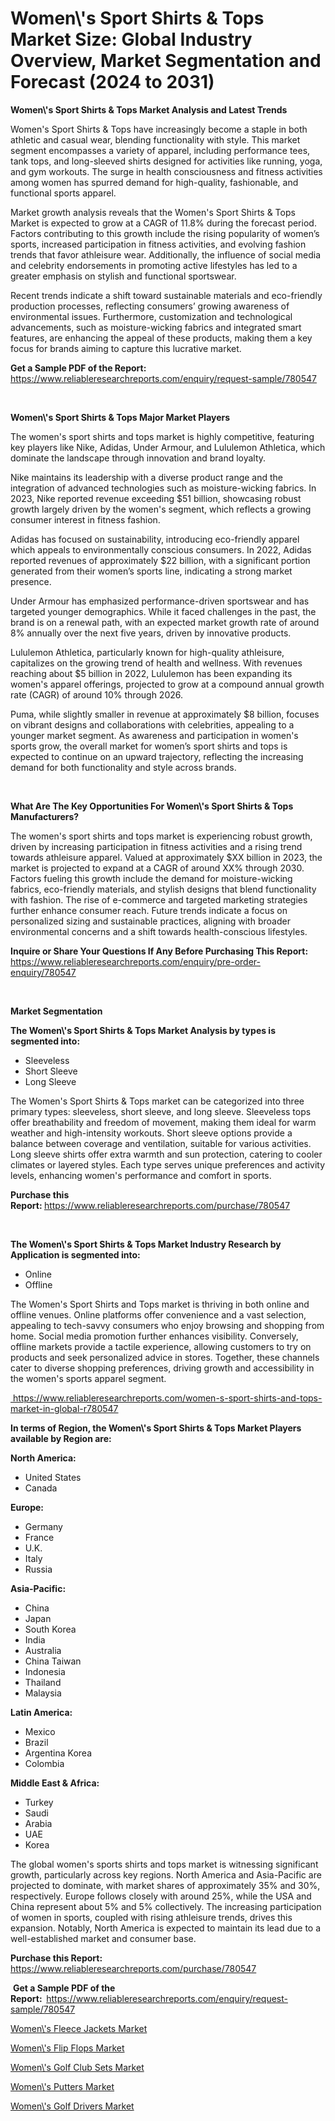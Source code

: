 <p><h1>Women\'s Sport Shirts & Tops Market Size: Global Industry Overview, Market Segmentation and Forecast (2024 to 2031)</h1></p><p><strong>Women\'s Sport Shirts & Tops Market Analysis and Latest Trends</strong></p>
<p><p>Women's Sport Shirts & Tops have increasingly become a staple in both athletic and casual wear, blending functionality with style. This market segment encompasses a variety of apparel, including performance tees, tank tops, and long-sleeved shirts designed for activities like running, yoga, and gym workouts. The surge in health consciousness and fitness activities among women has spurred demand for high-quality, fashionable, and functional sports apparel.</p><p>Market growth analysis reveals that the Women's Sport Shirts & Tops Market is expected to grow at a CAGR of 11.8% during the forecast period. Factors contributing to this growth include the rising popularity of women’s sports, increased participation in fitness activities, and evolving fashion trends that favor athleisure wear. Additionally, the influence of social media and celebrity endorsements in promoting active lifestyles has led to a greater emphasis on stylish and functional sportswear.</p><p>Recent trends indicate a shift toward sustainable materials and eco-friendly production processes, reflecting consumers’ growing awareness of environmental issues. Furthermore, customization and technological advancements, such as moisture-wicking fabrics and integrated smart features, are enhancing the appeal of these products, making them a key focus for brands aiming to capture this lucrative market.</p></p>
<p><strong>Get a Sample PDF of the Report:&nbsp;</strong> <a href="https://www.reliableresearchreports.com/enquiry/request-sample/780547?utm_campaign=13&utm_medium=2&utm_source=Github&utm_content=ia&utm_term=30122024&utm_id=womens-sport-shirts-tops">https://www.reliableresearchreports.com/enquiry/request-sample/780547</a></p>
<p>&nbsp;</p>
<p><strong>Women\'s Sport Shirts & Tops Major Market Players</strong></p>
<p><p>The women's sport shirts and tops market is highly competitive, featuring key players like Nike, Adidas, Under Armour, and Lululemon Athletica, which dominate the landscape through innovation and brand loyalty. </p><p>Nike maintains its leadership with a diverse product range and the integration of advanced technologies such as moisture-wicking fabrics. In 2023, Nike reported revenue exceeding $51 billion, showcasing robust growth largely driven by the women's segment, which reflects a growing consumer interest in fitness fashion.</p><p>Adidas has focused on sustainability, introducing eco-friendly apparel which appeals to environmentally conscious consumers. In 2022, Adidas reported revenues of approximately $22 billion, with a significant portion generated from their women’s sports line, indicating a strong market presence.</p><p>Under Armour has emphasized performance-driven sportswear and has targeted younger demographics. While it faced challenges in the past, the brand is on a renewal path, with an expected market growth rate of around 8% annually over the next five years, driven by innovative products.</p><p>Lululemon Athletica, particularly known for high-quality athleisure, capitalizes on the growing trend of health and wellness. With revenues reaching about $5 billion in 2022, Lululemon has been expanding its women's apparel offerings, projected to grow at a compound annual growth rate (CAGR) of around 10% through 2026.</p><p>Puma, while slightly smaller in revenue at approximately $8 billion, focuses on vibrant designs and collaborations with celebrities, appealing to a younger market segment. As awareness and participation in women's sports grow, the overall market for women’s sport shirts and tops is expected to continue on an upward trajectory, reflecting the increasing demand for both functionality and style across brands.</p></p>
<p>&nbsp;</p>
<p><strong>What Are The Key Opportunities For Women\'s Sport Shirts & Tops Manufacturers?</strong></p>
<p><p>The women's sport shirts and tops market is experiencing robust growth, driven by increasing participation in fitness activities and a rising trend towards athleisure apparel. Valued at approximately $XX billion in 2023, the market is projected to expand at a CAGR of around XX% through 2030. Factors fueling this growth include the demand for moisture-wicking fabrics, eco-friendly materials, and stylish designs that blend functionality with fashion. The rise of e-commerce and targeted marketing strategies further enhance consumer reach. Future trends indicate a focus on personalized sizing and sustainable practices, aligning with broader environmental concerns and a shift towards health-conscious lifestyles.</p></p>
<p><strong>Inquire or Share Your Questions If Any Before Purchasing This Report:</strong> <a href="https://www.reliableresearchreports.com/enquiry/pre-order-enquiry/780547?utm_campaign=13&utm_medium=2&utm_source=Github&utm_content=ia&utm_term=30122024&utm_id=womens-sport-shirts-tops">https://www.reliableresearchreports.com/enquiry/pre-order-enquiry/780547</a></p>
<p>&nbsp;</p>
<p><strong>Market Segmentation</strong></p>
<p><strong>The Women\'s Sport Shirts & Tops Market Analysis by types is segmented into:</strong></p>
<p><ul><li>Sleeveless</li><li>Short Sleeve</li><li>Long Sleeve</li></ul></p>
<p><p>The Women's Sport Shirts & Tops market can be categorized into three primary types: sleeveless, short sleeve, and long sleeve. Sleeveless tops offer breathability and freedom of movement, making them ideal for warm weather and high-intensity workouts. Short sleeve options provide a balance between coverage and ventilation, suitable for various activities. Long sleeve shirts offer extra warmth and sun protection, catering to cooler climates or layered styles. Each type serves unique preferences and activity levels, enhancing women's performance and comfort in sports.</p></p>
<p><strong>Purchase this Report:&nbsp;</strong><a href="https://www.reliableresearchreports.com/purchase/780547?utm_campaign=13&utm_medium=2&utm_source=Github&utm_content=ia&utm_term=30122024&utm_id=womens-sport-shirts-tops">https://www.reliableresearchreports.com/purchase/780547</a></p>
<p>&nbsp;</p>
<p><strong>The Women\'s Sport Shirts & Tops Market Industry Research by Application is segmented into:</strong></p>
<p><ul><li>Online</li><li>Offline</li></ul></p>
<p><p>The Women's Sport Shirts and Tops market is thriving in both online and offline venues. Online platforms offer convenience and a vast selection, appealing to tech-savvy consumers who enjoy browsing and shopping from home. Social media promotion further enhances visibility. Conversely, offline markets provide a tactile experience, allowing customers to try on products and seek personalized advice in stores. Together, these channels cater to diverse shopping preferences, driving growth and accessibility in the women's sports apparel segment.</p></p>
<p><a href="https://www.reliableresearchreports.com/women-s-sport-shirts-and-tops-market-in-global-r780547?utm_campaign=13&utm_medium=2&utm_source=Github&utm_content=ia&utm_term=30122024&utm_id=womens-sport-shirts-tops">&nbsp;https://www.reliableresearchreports.com/women-s-sport-shirts-and-tops-market-in-global-r780547</a></p>
<p><strong>In terms of Region, the Women\'s Sport Shirts & Tops Market Players available by Region are:</strong></p>
<p>
    <p> <strong> North America: </strong>
        <ul>
            <li>United States</li>
            <li>Canada</li>
        </ul>
        </p> 
    <p> <strong> Europe: </strong>
        <ul>
            <li>Germany</li>
            <li>France</li>
            <li>U.K.</li>
            <li>Italy</li>
            <li>Russia</li>
        </ul>
        </p> 
    <p> <strong> Asia-Pacific: </strong>
        <ul>
            <li>China</li>
            <li>Japan</li>
            <li>South Korea</li>
            <li>India</li>
            <li>Australia</li>
            <li>China Taiwan</li>
            <li>Indonesia</li>
            <li>Thailand</li>
            <li>Malaysia</li>
        </ul>
        </p> 
    <p> <strong> Latin America: </strong>
        <ul>
            <li>Mexico</li>
            <li>Brazil</li>
            <li>Argentina Korea</li>
            <li>Colombia</li>
        </ul>
        </p> 
    <p> <strong> Middle East & Africa: </strong>
        <ul>
            <li>Turkey</li>
            <li>Saudi</li>
            <li>Arabia</li>
            <li>UAE</li>
            <li>Korea</li>
        </ul>
    </p>
    </p>
<p><p>The global women's sports shirts and tops market is witnessing significant growth, particularly across key regions. North America and Asia-Pacific are projected to dominate, with market shares of approximately 35% and 30%, respectively. Europe follows closely with around 25%, while the USA and China represent about 5% and 5% collectively. The increasing participation of women in sports, coupled with rising athleisure trends, drives this expansion. Notably, North America is expected to maintain its lead due to a well-established market and consumer base.</p></p>
<p><strong>Purchase this Report: </strong><a href="https://www.reliableresearchreports.com/purchase/780547?utm_campaign=13&utm_medium=2&utm_source=Github&utm_content=ia&utm_term=30122024&utm_id=womens-sport-shirts-tops">https://www.reliableresearchreports.com/purchase/780547</a></p>
<p>&nbsp;<strong>Get a Sample PDF of the Report:&nbsp;&nbsp;</strong><a href="https://www.reliableresearchreports.com/enquiry/request-sample/780547?utm_campaign=13&utm_medium=2&utm_source=Github&utm_content=ia&utm_term=30122024&utm_id=womens-sport-shirts-tops">https://www.reliableresearchreports.com/enquiry/request-sample/780547</a></p>
<p><strong></strong></p>
<p><p><a href="https://github.com/MariaWashington76/Market-Research-Report-List-1/blob/main/womens-fleece-jackets-market.md?utm_campaign=13&utm_medium=2&utm_source=Github&utm_content=ia&utm_term=30122024&utm_id=womens-sport-shirts-tops">Women\'s Fleece Jackets Market</a></p><p><a href="https://github.com/rosamariarocque98/Market-Research-Report-List-1/blob/main/womens-flip-flops-market.md?utm_campaign=13&utm_medium=2&utm_source=Github&utm_content=ia&utm_term=30122024&utm_id=womens-sport-shirts-tops">Women\'s Flip Flops Market</a></p><p><a href="https://github.com/suleimannichelle7/Market-Research-Report-List-1/blob/main/womens-golf-club-sets-market.md?utm_campaign=13&utm_medium=2&utm_source=Github&utm_content=ia&utm_term=30122024&utm_id=womens-sport-shirts-tops">Women\'s Golf Club Sets Market</a></p><p><a href="https://github.com/dolorespeddico90/Market-Research-Report-List-1/blob/main/womens-putters-market.md?utm_campaign=13&utm_medium=2&utm_source=Github&utm_content=ia&utm_term=30122024&utm_id=womens-sport-shirts-tops">Women\'s Putters Market</a></p><p><a href="https://github.com/krinerstormy331/Market-Research-Report-List-1/blob/main/womens-golf-drivers-market.md?utm_campaign=13&utm_medium=2&utm_source=Github&utm_content=ia&utm_term=30122024&utm_id=womens-sport-shirts-tops">Women\'s Golf Drivers Market</a></p></p>
